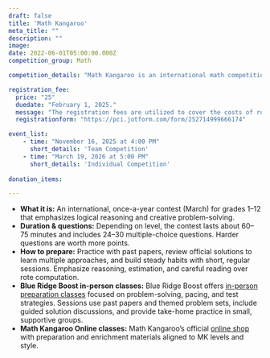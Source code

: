 ```yaml
---
draft: false
title: 'Math Kangaroo'
meta_title: ""
description: ""
image: 
date: 2022-06-01T05:00:00.000Z
competition_group: Math

competition_details: "Math Kangaroo is an international math competition for students in grades 1–12 that promotes logical reasoning and problem-solving through engaging, multiple-choice challenges held annually in a friendly, low-stress environment."

registration_fee:
  price: "25"
  duedate: "February 1, 2025."
  message: "The registration fees are utilized to cover the costs of running the competitions."
  registrationform: "https://pci.jotform.com/form/252714999666174"

event_list:
    - time: "November 16, 2025 at 4:00 PM"
      short_details: 'Team Competition'
    - time: "March 19, 2026 at 5:00 PM"
      short_details: 'Individual Competition'
    
donation_items: 

---
```


<section class="mk-overview">
  <ul>
    <li><strong>What it is:</strong> An international, once-a-year contest (March) for grades 1–12 that emphasizes logical reasoning and creative problem-solving.</li>
    <li><strong>Duration & questions:</strong> Depending on level, the contest lasts about 60–75 minutes and includes 24–30 multiple-choice questions. Harder questions are worth more points.</li>
    <li><strong>How to prepare:</strong> Practice with past papers, review official solutions to learn multiple approaches, and build steady habits with short, regular sessions. Emphasize reasoning, estimation, and careful reading over rote computation.</li>
    <li><strong>Blue Ridge Boost in-person classes:</strong> Blue Ridge Boost offers <a href="https://blueridgeboost.com/classes/math/">in-person preparation classes</a> focused on problem-solving, pacing, and test strategies. Sessions use past papers and themed problem sets, include guided solution discussions, and provide take-home practice in small, supportive groups.</li>
    <li><strong>Math Kangaroo Online classes:</strong> Math Kangaroo’s official <a href="https://mathkangaroo.org/mks/practice/online-classes/">online shop</a> with preparation and enrichment materials aligned to MK levels and style.</li>
  </ul>
</section>
